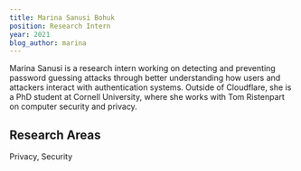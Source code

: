 ```yaml
---
title: Marina Sanusi Bohuk
position: Research Intern
year: 2021
blog_author: marina
---
```


Marina Sanusi is a research intern working on detecting and preventing password guessing attacks through better understanding how users and attackers interact with authentication systems. Outside of Cloudflare, she is a PhD student at Cornell University, where she works with Tom Ristenpart on computer security and privacy.

## Research Areas
Privacy, Security
